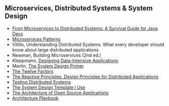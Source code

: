 ## Microservices, Distributed Systems & System Design

- [From Microservices to Distributed Systems: A Survival Guide for Java Devs](https://dzone.com/articles/from-microservices-to-distributed-systems-survival)
- [Microservices Patterns](https://microservices.io/patterns/index.html)
- Vitillo, Understanding Distributed Systems. What every developer should know about large distributed applications
- Newman, Building Microservices (2nd ed.)
- Kleppmann, [Designing Data-Intensive Applications](https://www.oreilly.com/library/view/designing-data-intensive-applications/9781491903063/)
- Martin, [The System Design Primer](https://github.com/donnemartin/system-design-primer)
- [The Twelve Factors](https://12factor.net/)
- [The Reactive Principles. Design Principles for Distributed Applications](https://principles.reactive.foundation/)
- [Testing Distributed Systems](https://asatarin.github.io/testing-distributed-systems/)
- [The System Design Template I Use](https://adityarohilla.com/2022/03/22/the-system-design-template-i-use/)
- [The Architecture of Open Source Applications](https://aosabook.org/en/index.html)
- [Architecture Playbook](https://nocomplexity.com/documents/arplaybook/introduction.html)
